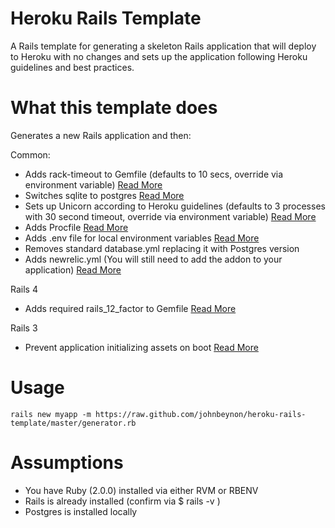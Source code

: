 Heroku Rails Template
=====================

A Rails template for generating a skeleton Rails application that will deploy to
Heroku with no changes and sets up the application following Heroku guidelines and best practices.

What this template does
=======================

Generates a new Rails application and then:

Common:

* Adds rack-timeout to Gemfile (defaults to 10 secs,  override via environment variable) [Read More](http://www.neilmiddleton.com/using-rack-timeout-with-heroku/)
* Switches sqlite to postgres [Read
  More](https://devcenter.heroku.com/articles/sqlite3)
* Sets up Unicorn according to Heroku guidelines (defaults to 3 processes with
  30 second timeout, override via environment variable)
  [Read More](https://devcenter.heroku.com/articles/rails-unicorn)
* Adds Procfile [Read More](https://devcenter.heroku.com/articles/procfile)
* Adds .env file for local environment variables [Read
  More](http://ddollar.github.io/foreman/#ENVIRONMENT)
* Removes standard database.yml replacing it with Postgres version
* Adds newrelic.yml (You will still need to add the addon to your application)
  [Read More](https://devcenter.heroku.com/articles/newrelic#copy-yml)
  
Rails 4

* Adds required rails_12_factor to Gemfile [Read More](https://devcenter.heroku.com/articles/rails4)

Rails 3

* Prevent application initializing assets on boot [Read
  More](https://devcenter.heroku.com/articles/rails-asset-pipeline)

Usage
=====

```
rails new myapp -m https://raw.github.com/johnbeynon/heroku-rails-template/master/generator.rb
```

Assumptions
===========

* You have Ruby (2.0.0) installed via either RVM or RBENV
* Rails is already installed (confirm via $ rails -v )
* Postgres is installed locally

